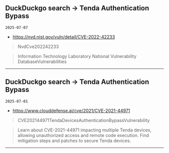 ## DuckDuckgo search -> Tenda Authentication Bypass
`2025-07-07`

* https://nvd.nist.gov/vuln/detail/CVE-2022-42233

<blockquote>
 NvdCve202242233
</blockquote>
<blockquote>
Information Technology Laboratory National Vulnerability DatabaseVulnerabilities
</blockquote>

---

## DuckDuckgo search -> Tenda Authentication Bypass
`2025-07-01`

* https://www.clouddefense.ai/cve/2021/CVE-2021-44971

<blockquote>
 CVE202144971TendaDevicesAuthenticationBypassVulnerability
</blockquote>
<blockquote>
Learn about CVE-2021-44971 impacting multiple Tenda devices, allowing unauthorized access and remote code execution. Find mitigation steps and patches to secure Tenda devices.
</blockquote>

---

